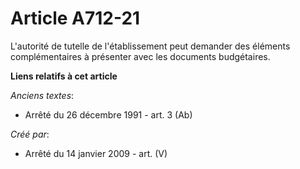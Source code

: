 # Article A712-21

L'autorité de tutelle de l'établissement peut demander des éléments complémentaires à présenter avec les documents
budgétaires.

**Liens relatifs à cet article**

_Anciens textes_:

  - Arrêté du 26 décembre 1991 - art. 3 (Ab)

_Créé par_:

  - Arrêté du 14 janvier 2009 - art. (V)
